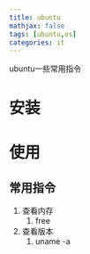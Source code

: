 ```yaml
---
title: ubuntu
mathjax: false
tags: [ubuntu,os]
categories: it
---
```


ubuntu一些常用指令
<!--more-->
# 安装

# 使用
## 常用指令
1. 查看内存
   1. free
2. 查看版本
   1. uname -a 
